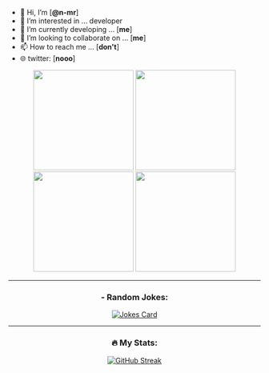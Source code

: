 - 👋 Hi, I’m [**@n-mr**]
- 👀 I’m interested in ... developer 
- 🌱 I’m currently developing ... [**me**]
- 💞️ I’m looking to collaborate on ... [**me**]
- 📫 How to reach me ... [**don't**]
- 🌐 twitter: [**nooo**]

<div id="header" align="center">
 <img src="https://media2.giphy.com/media/jCRobkNa7UrCrIz4zM/giphy.gif?cid=ecf05e474u6ypsa3vutyr6p58wsnowinifkh8ybv9uxsygev&rid=giphy.gif&ct=s" width="200"/> <img src="https://media2.giphy.com/media/hqU2KkjW5bE2v2Z7Q2/giphy.gif?cid=790b7611fbf3abf08251451da4b250a8d19d12364fa9e621&rid=giphy.gif&ct=ts" width="200"/> <img src="https://i.giphy.com/media/jdPMeyv9rn0hZHh8n9/giphy.webp" width="200"/> <img src="https://media0.giphy.com/media/SUcApSWjPwQMARvcM8/giphy.gif?cid=790b7611474fb2cac1d40ce52ff27473ac8ec3bf87b2eda6&rid=giphy.gif&ct=s" width="200"/> </div> </div>
  <div id="header" align="center">

  
  
<div id="header" align="center">
<img src="https://komarev.com/ghpvc/?username=n-mr&style=flat-square&color=blue" alt=""/>

---
### - Random Jokes:
[![Jokes Card](https://readme-jokes.vercel.app/api?bgColor=%23073b4c&textColor=%2306d6a0&aColor=%2306d6a0&borderColor=%2306d6a0)](https://github.com/n-mr)


---
### :fire: My Stats:
[![GitHub Streak](http://github-readme-streak-stats.herokuapp.com?user=n-mr&theme=highcontrast&hide_border=true&date_format=Y/n/j)](https://github.com/n-mr)

